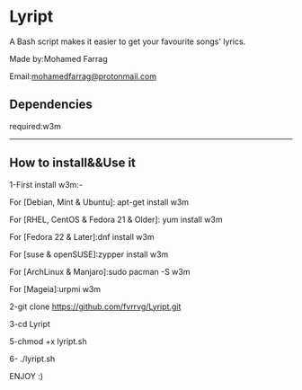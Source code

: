 # Lyript
A Bash script makes it easier to get your favourite songs' lyrics.

Made by:Mohamed Farrag 

Email:mohamedfarrag@protonmail.com

## Dependencies
 required:w3m
*****************************************
## How to install&&Use it

1-First install w3m:-

For [Debian, Mint & Ubuntu]: apt-get install w3m

For [RHEL, CentOS & Fedora 21 & Older]: yum install w3m

For [Fedora 22 & Later]:dnf install w3m

For [suse & openSUSE]:zypper install w3m

For [ArchLinux & Manjaro]:sudo pacman -S w3m

For [Mageia]:urpmi w3m

2-git clone https://github.com/fvrrvg/Lyript.git

3-cd Lyript

5-chmod +x lyript.sh

6- ./lyript.sh


ENJOY :)

